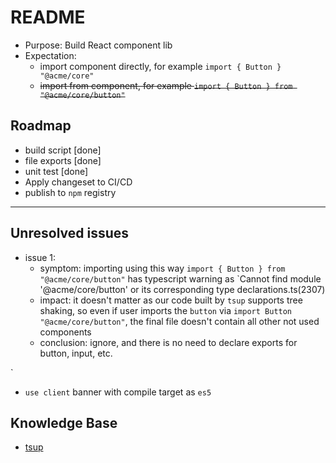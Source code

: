 # README

- Purpose: Build React component lib
- Expectation:
  - import component directly, for example `import { Button } "@acme/core"`
  - <del>import from component, for example `import { Button } from "@acme/core/button"`</del>

## Roadmap

- build script [done]
- file exports [done]
- unit test [done]
- Apply changeset to CI/CD
- publish to `npm` registry

---

## Unresolved issues

- issue 1:
  - symptom: importing using this way `import { Button } from "@acme/core/button"` has typescript warning as `Cannot find module '@acme/core/button' or its corresponding type declarations.ts(2307)
  - impact: it doesn't matter as our code built by `tsup` supports tree shaking, so even if user imports the `button` via `import Button "@acme/core/button"`, the final file doesn't contain all other not used components
  - conclusion: ignore, and there is no need to declare exports for button, input, etc.

`

- `use client` banner with compile target as `es5`

## Knowledge Base

- [tsup](https://tsup.egoist.dev/#generate-declaration-file)

